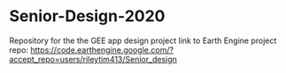 # Senior-Design-2020
Repository for the the GEE app design project 
link to Earth Engine project repo: https://code.earthengine.google.com/?accept_repo=users/rileytim413/Senior_design
